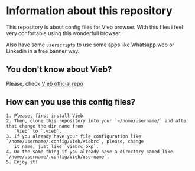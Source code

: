 
# Information about this repository

This repository is about config files for Vieb browser. With this files i feel very confortable using this
wonderfull browser. 

Also have some `userscripts` to use some apps like Whatsapp.web or Linkedin in a free banner way. 

## You don't know about Vieb?

Please, check [Vieb official repo](https://github.com/Jelmerro/Vieb)

## How can you use this config files?

    1. Please, first install Vieb. 
    2. Then, clone this repository into your `~/home/username/` and after that change the dir name from
       `Vieb` to `.vieb`. 
    3. If you already have your file configuration like `/home/username/.config/Vieb/viebrc`, please, change
       it name, just like `viebrc_bkp`.
    4. Do the same thing if you already have a directory named like `/home/username/.config/Vieb/username`. 
    5. Enjoy it!


